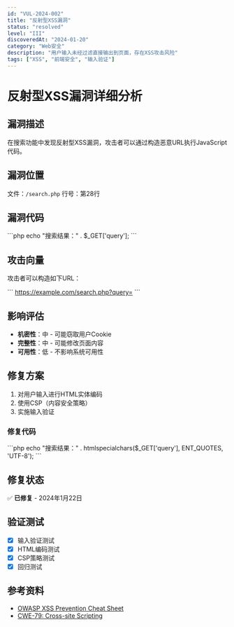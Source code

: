 ```yaml
---
id: "VUL-2024-002"
title: "反射型XSS漏洞"
status: "resolved"
level: "III"
discoveredAt: "2024-01-20"
category: "Web安全"
description: "用户输入未经过滤直接输出到页面，存在XSS攻击风险"
tags: ["XSS", "前端安全", "输入验证"]
---
```


# 反射型XSS漏洞详细分析

## 漏洞描述

在搜索功能中发现反射型XSS漏洞，攻击者可以通过构造恶意URL执行JavaScript代码。

## 漏洞位置

文件：`/search.php`
行号：第28行

## 漏洞代码

\`\`\`php
echo "搜索结果：" . $_GET['query'];
\`\`\`

## 攻击向量

攻击者可以构造如下URL：

\`\`\`
https://example.com/search.php?query=<script>alert('XSS')</script>
\`\`\`

## 影响评估

- **机密性**：中 - 可能窃取用户Cookie
- **完整性**：中 - 可能修改页面内容
- **可用性**：低 - 不影响系统可用性

## 修复方案

1. 对用户输入进行HTML实体编码
2. 使用CSP（内容安全策略）
3. 实施输入验证

### 修复代码

\`\`\`php
echo "搜索结果：" . htmlspecialchars($_GET['query'], ENT_QUOTES, 'UTF-8');
\`\`\`

## 修复状态

✅ **已修复** - 2024年1月22日

## 验证测试

- [x] 输入验证测试
- [x] HTML编码测试  
- [x] CSP策略测试
- [x] 回归测试

## 参考资料

- [OWASP XSS Prevention Cheat Sheet](https://owasp.org/www-community/xss-filter-evasion-cheatsheet)
- [CWE-79: Cross-site Scripting](https://cwe.mitre.org/data/definitions/79.html)
